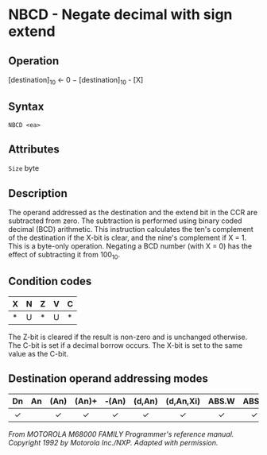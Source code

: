 # NBCD - Negate decimal with sign extend

## Operation
[destination]<sub>10</sub> ← 0 − [destination]<sub>10</sub> - [X]

## Syntax
```assembly
NBCD <ea>
```

## Attributes
`Size`  byte

## Description
The operand addressed as the destination and the extend bit in the CCR are subtracted from zero. The subtraction is performed using binary coded decimal (BCD) arithmetic. This instruction calculates the ten's complement of the destination if the X-bit is clear, and the nine's complement if X = 1. This is a byte-only operation. Negating a BCD number (with X = 0) has the effect of subtracting it from 100<sub>10</sub>.

## Condition codes
|X|N|Z|V|C|
|--|--|--|--|--|
|*|U|*|U|*|

The Z-bit is cleared if the result is non-zero and is unchanged otherwise. The C-bit is set if a decimal borrow occurs. The X-bit is set to the same value as the C-bit.

## Destination operand addressing modes
|Dn|An|(An)|(An)+|&#x2011;(An)|(d,An)|(d,An,Xi)|ABS.W|ABS.L|(d,PC)|(d,PC,Xn)|imm|
|:-:|:-:|:-:|:-:|:-:|:-:|:-:|:-:|:-:|:-:|:-:|:-:|
|✓||✓|✓|✓|✓|✓|✓|✓||||

*From MOTOROLA M68000 FAMILY Programmer's reference manual. Copyright 1992 by Motorola Inc./NXP. Adapted with permission.*
